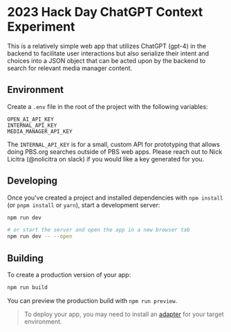 # 2023 Hack Day ChatGPT Context Experiment
This is a relatively simple web app that utilizes ChatGPT (gpt-4) in the backend to facilitate user interactions but also serialize their intent and choices into a JSON object that can be acted upon by the backend to search for relevant media manager content.

## Environment
Create a `.env` file in the root of the project with the following variables:
```
OPEN_AI_API_KEY
INTERNAL_API_KEY
MEDIA_MANAGER_API_KEY
```
The `INTERNAL_API_KEY` is for a small, custom API for prototyping that allows doing PBS.org searches outside of PBS web apps. Please reach out to Nick Licitra (@nolicitra on slack) if you would like a key generated for you.

## Developing

Once you've created a project and installed dependencies with `npm install` (or `pnpm install` or `yarn`), start a development server:

```bash
npm run dev

# or start the server and open the app in a new browser tab
npm run dev -- --open
```

## Building

To create a production version of your app:

```bash
npm run build
```

You can preview the production build with `npm run preview`.

> To deploy your app, you may need to install an [adapter](https://kit.svelte.dev/docs/adapters) for your target environment.
